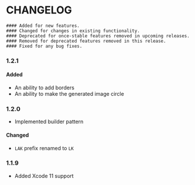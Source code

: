 # CHANGELOG

```
#### Added for new features.
#### Changed for changes in existing functionality.
#### Deprecated for once-stable features removed in upcoming releases.
#### Removed for deprecated features removed in this release.
#### Fixed for any bug fixes.
```

### 1.2.1

#### Added
- An ability to add borders
- An ability to make the generated image circle

### 1.2.0

- Implemented builder pattern

#### Changed
- `LAK` prefix renamed to `LK`

### 1.1.9

- Added Xcode 11 support